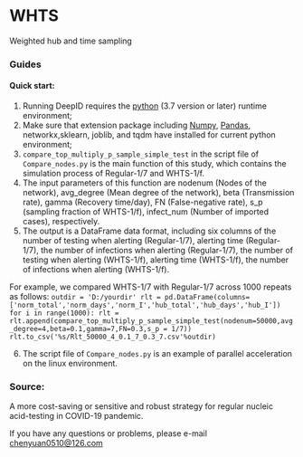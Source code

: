 # WHTS
Weighted hub and time sampling

### Guides
#### Quick start:
1) Running DeepID requires the [python](https://www.python.org/downloads/) (3.7 version or later) runtime environment; 
2) Make sure that extension package including [Numpy](https://numpy.org/), [Pandas](https://pandas.pydata.org/), networkx,sklearn, joblib, and tqdm have installed for current python environment; 
3) ```compare_top_multiply_p_sample_simple_test```  in the script file of ```Compare_nodes.py``` is the main function of this study, which contains the simulation process of Regular-1/7 and WHTS-1/f.
4) The input parameters of this function are nodenum (Nodes of the network), avg_degree (Mean degree of the network), beta (Transmission rate), gamma (Recovery time/day), FN (False-negative rate), s_p (sampling fraction of WHTS-1/f), infect_num (Number of imported cases), respectively.
5) The output is a DataFrame data format, including six columns of the number of testing when alerting (Regular-1/7), alerting time (Regular-1/7), the number of infections when alerting (Regular-1/7), the number of testing when alerting (WHTS-1/f), alerting time (WHTS-1/f), the number of infections when alerting (WHTS-1/f).

For example, we compared WHTS-1/7 with Regular-1/7 across 1000 repeats as follows:
    ```
    outdir = 'D:/yourdir'
    rlt = pd.DataFrame(columns=['norm_total','norm_days','norm_I','hub_total','hub_days','hub_I'])
    for i in range(1000):
        rlt = rlt.append(compare_top_multiply_p_sample_simple_test(nodenum=50000,avg_degree=4,beta=0.1,gamma=7,FN=0.3,s_p = 1/7))
    rlt.to_csv('%s/Rlt_50000_4_0.1_7_0.3_7.csv'%outdir)
    ```
    
 6) The script file of ```Compare_nodes.py``` is an example of parallel acceleration on the linux environment.

    
### Source: 
A more cost-saving or sensitive and robust strategy for regular nucleic acid-testing in COVID-19 pandemic.

If you have any questions or problems, please e-mail chenyuan0510@126.com

